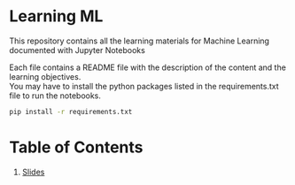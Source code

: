 # Learning ML
This repository contains all the learning materials for Machine Learning documented with Jupyter Notebooks

Each file contains a README file with the description of the content and the learning objectives.<br>
You may have to install the python packages listed in the requirements.txt file to run the notebooks.
```bash
pip install -r requirements.txt
```

# Table of Contents
1. [Slides](slides/README.md)